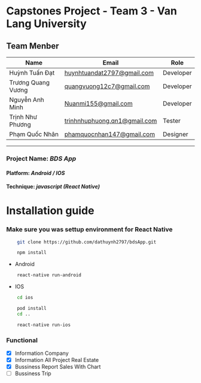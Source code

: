 # Capstones Project - Team 3 - Van Lang University

## Team Menber

| Name               | Email                        | Role      |
| ------------------ | ---------------------------- | --------- |
| Huỳnh Tuấn Đạt     | huynhtuandat2797@gmail.com   | Developer |
| Trương Quang Vương | quangvuong12c7@gmail.com     | Developer |
| Nguyễn Anh Minh    | Nuanmi155@gmail.com          | Developer |
| Trịnh Như Phương   | trinhnhuphuong.qn1@gmail.com | Tester    |
| Phạm Quốc Nhân     | phamquocnhan147@gmail.com    | Designer  |

---

### Project Name: **_BDS App_**

#### Platform: **_Android / IOS_**

#### Technique: **_javascript (React Native)_**

# Installation guide

### Make sure you was settup environment for React Native

```bash
    git clone https://github.com/dathuynh2797/bdsApp.git
```

```bash
    npm install
```

- Android

```bash
    react-native run-android
```

- IOS

```bash
    cd ios
```

```bash
    pod install
    cd ..
```

```bash
    react-native run-ios
```

### Functional

- [x] Information Company
- [x] Information All Project Real Estate
- [x] Bussiness Report Sales With Chart
- [ ] Bussiness Trip
